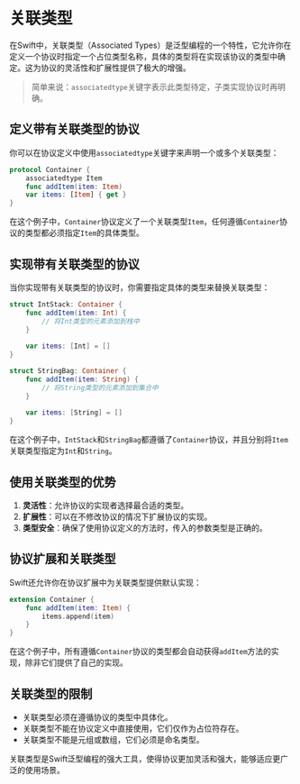 # 关联类型

在Swift中，关联类型（Associated Types）是泛型编程的一个特性，它允许你在定义一个协议时指定一个占位类型名称，具体的类型将在实现该协议的类型中确定。这为协议的灵活性和扩展性提供了极大的增强。
>简单来说：`associatedtype`关键字表示此类型待定，子类实现协议时再明确。

## 定义带有关联类型的协议

你可以在协议定义中使用`associatedtype`关键字来声明一个或多个关联类型：

```swift
protocol Container {
    associatedtype Item
    func addItem(item: Item)
    var items: [Item] { get }
}
```

在这个例子中，`Container`协议定义了一个关联类型`Item`，任何遵循`Container`协议的类型都必须指定`Item`的具体类型。

## 实现带有关联类型的协议

当你实现带有关联类型的协议时，你需要指定具体的类型来替换关联类型：

```swift
struct IntStack: Container {
    func addItem(item: Int) {
        // 将Int类型的元素添加到栈中
    }
    
    var items: [Int] = []
}

struct StringBag: Container {
    func addItem(item: String) {
        // 将String类型的元素添加到集合中
    }
    
    var items: [String] = []
}
```

在这个例子中，`IntStack`和`StringBag`都遵循了`Container`协议，并且分别将`Item`关联类型指定为`Int`和`String`。

## 使用关联类型的优势

1. **灵活性**：允许协议的实现者选择最合适的类型。
2. **扩展性**：可以在不修改协议的情况下扩展协议的实现。
3. **类型安全**：确保了使用协议定义的方法时，传入的参数类型是正确的。

## 协议扩展和关联类型

Swift还允许你在协议扩展中为关联类型提供默认实现：

```swift
extension Container {
    func addItem(item: Item) {
        items.append(item)
    }
}
```

在这个例子中，所有遵循`Container`协议的类型都会自动获得`addItem`方法的实现，除非它们提供了自己的实现。

## 关联类型的限制

- 关联类型必须在遵循协议的类型中具体化。
- 关联类型不能在协议定义中直接使用，它们仅作为占位符存在。
- 关联类型不能是元组或数组，它们必须是命名类型。

关联类型是Swift泛型编程的强大工具，使得协议更加灵活和强大，能够适应更广泛的使用场景。
